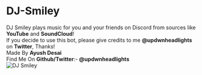 # DJ-Smiley
DJ Smiley plays music for you and your friends on Discord from sources like **YouTube** and **SoundCloud**! <br />
If you decide to use this bot, please give credits to me **@updwnheadlights** on **Twitter**, Thanks! <br />
Made By **Ayush Desai** <br />
Find Me On **Github/Twitter**:- **@updwnheadlights** <br />
![DJ Smiley](https://user-images.githubusercontent.com/68861149/166406755-53ec3782-2be1-4d29-9ba7-05e0646498b4.png)
